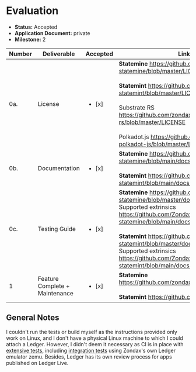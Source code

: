 # Evaluation

- **Status:** Accepted
- **Application Document:** private
- **Milestone:** 2

| Number | Deliverable | Accepted | Link | Evaluation Notes |
| ------ | ----------- | -------- | ---- |----------------- |
| 0a.  | License | <ul><li>[x] </li></ul> | **Statemine** https://github.com/zondax/ledger-statemine/blob/master/LICENSE <br> <br> **Statemint** https://github.com/zondax/ledger-statemint/blob/master/LICENSE <br> <br> Substrate RS https://github.com/zondax/ledger-substrate-rs/blob/master/LICENSE <br> <br> Polkadot.js  https://github.com/zondax/ledger-polkadot-js/blob/master/LICENSE | Apache 2.0  |
| 0b. | Documentation | <ul><li>[x] </li></ul> | **Statemine** https://github.com/Zondax/ledger-statemine/blob/main/docs/APDUSPEC.md <br> <br>   **Statemint** https://github.com/Zondax/ledger-statemint/blob/main/docs/APDUSPEC.md | Hosted under https://docs.zondax.ch
| 0c. | Testing Guide | <ul><li>[x] </li></ul> | **Statemine** https://github.com/Zondax/ledger-statemine/blob/master/docs/build.md <br> Supported extrinsics https://github.com/Zondax/ledger-statemine/blob/main/docs/supported_latest.md <br> <br> **Statemint** https://github.com/Zondax/ledger-statemint/blob/master/docs/build.md <br> Supported extrinsics https://github.com/Zondax/ledger-statemint/blob/main/docs/supported_latest.md | 
| 1 | Feature Complete + Maintenance | <ul><li>[x] </li></ul> | **Statemine** https://github.com/zondax/statemine <br> <br> **Statemint** https://github.com/zondax/statemint | Maintained and updated on a regular basis

## General Notes

I couldn't run the tests or build myself as the instructions provided only work on Linux, and I don't have a physical Linux machine to which I could attach a Ledger.
However, I didn't deem it necessary as CI is in place with [extensive tests](https://github.com/Zondax/ledger-statemint/blob/ae36d96f26d0e371f61dcd77ae10465aaf8ea912/tests/testcases_current.json), including [integration tests](https://github.com/Zondax/ledger-statemint/blob/main/.github/workflows/main.yml) using Zondax's own Ledger emulator zemu.
Besides, Ledger has its own review process for apps published on Ledger Live.
